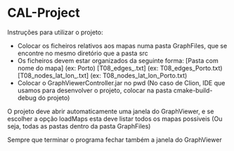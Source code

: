 # CAL-Project

Instruções para utilizar o projeto:
- Colocar os ficheiros relativos aos mapas numa pasta GraphFiles, que se encontre no mesmo diretório que a pasta src
- Os ficheiros devem estar organizados da seguinte forma:
    [Pasta com nome do mapa] (ex: Porto)
      [T08_edges_<nome do mapa>.txt] (ex: T08_edges_Porto.txt)
      [T08_nodes_lat_lon_<nome do mapa>.txt] (ex: T08_nodes_lat_lon_Porto.txt)
- Colocar o GraphViewerController.jar no pwd (No caso de Clion, IDE que usamos para desenvolver o projeto, colocar na pasta cmake-build-debug do projeto)

O projeto deve abrir automaticamente uma janela do GraphViewer, e se escolher a opção loadMaps esta deve listar todos os mapas possiveis
(Ou seja, todas as pastas dentro da pasta GraphFiles)

Sempre que terminar o programa fechar também a janela do GraphViewer
